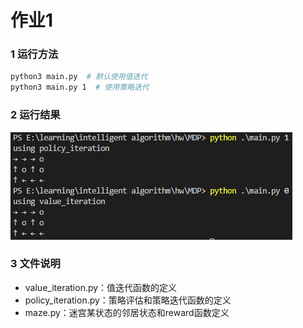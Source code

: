 # 作业1

### 1 运行方法

```bash
python3 main.py  # 默认使用值迭代
python3 main.py 1  # 使用策略迭代
```

### 2 运行结果

![1554808879704](运行结果.PNG)

### 3 文件说明

- value_iteration.py：值迭代函数的定义
- policy_iteration.py：策略评估和策略迭代函数的定义
- maze.py：迷宫某状态的邻居状态和reward函数定义